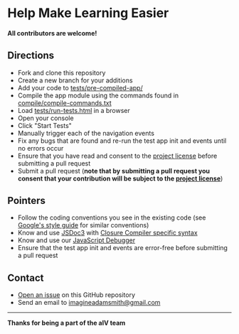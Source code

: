 # Help Make Learning Easier

#### All contributors are welcome!


## Directions

- Fork and clone this repository
- Create a new branch for your additions
- Add your code to [tests/pre-compiled-app/](https://github.com/imaginate/algorithmIV-question-manager/tree/master/tests/pre-compiled-app)
- Compile the app module using the commands found in
  [compile/compile-commands.txt](https://github.com/imaginate/algorithmIV-question-manager/blob/ca5db693785/compile/compile-commands.txt#L8-100)
- Load [tests/run-tests.html](https://github.com/imaginate/algorithmIV-question-manager/blob/master/tests/run-tests.html)
  in a browser
- Open your console
- Click "Start Tests"
- Manually trigger each of the navigation events
- Fix any bugs that are found and re-run the test app init and events until
  no errors occur
- Ensure that you have read and consent to the
  [project license](https://github.com/imaginate/algorithmIV-question-manager/blob/master/LICENSE.md)
  before submitting a pull request
- Submit a pull request (**note that by submitting a pull request you consent
  that your contribution will be subject to the
  [project license](https://github.com/imaginate/algorithmIV-question-manager/blob/master/LICENSE.md)**)


## Pointers

- Follow the coding conventions you see in the existing code (see
  [Google's style guide](https://google.github.io/styleguide/javascriptguide.xml#Code_formatting)
  for similar conventions)
- Know and use [JSDoc3](http://usejsdoc.org/) with
  [Closure Compiler specific syntax](https://developers.google.com/closure/compiler/docs/js-for-compiler)
- Know and use our [JavaScript Debugger](https://github.com/imaginate/algorithmIV-javascript-debugger)
- Ensure that the test app init and events are error-free before submitting a
  pull request


## Contact

- [Open an issue](https://github.com/imaginate/algorithmIV-question-manager/issues) on this GitHub repository
- Send an email to [imagineadamsmith@gmail.com](mailto:imagineadamsmith@gmail.com)


----
**Thanks for being a part of the aIV team**

